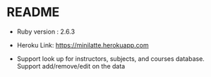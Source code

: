 # README

* Ruby version : 2.6.3

* Heroku Link:  https://minilatte.herokuapp.com
* Support look up for instructors, subjects, and courses database. Support add/remove/edit on the data


